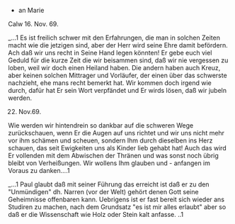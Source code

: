 + an Marie

 Calw 16. Nov. 69.

_...1 Es ist freilich schwer mit den Erfahrungen, die man in solchen Zeiten macht wie die jetzigen sind, aber der Herr wird seine Ehre damit befördern. Ach daß wir uns recht in Seine Hand legen könnten! Er gebe euch viel Geduld für die kurze Zeit die wir beisammen sind, daß wir nie vergessen zu loben, weil wir doch einen Heiland haben. Die andern haben auch Kreuz, aber keinen solchen Mittrager und Vorläufer, der einen über das schwerste nachzieht, ehe mans recht bemerkt hat. Wir kommen doch irgend wie durch, dafür hat Er sein Wort verpfändet und Er wirds lösen, daß wir jubeln werden. 

 22. Nov.69.

Wie werden wir hintendrein so dankbar auf die schweren Wege zurückschauen, wenn Er die Augen auf uns richtet und wir uns nicht mehr vor ihm schämen und scheuen, sondern Ihm durch dieselben ins Herz schauen, das seit Ewigkeiten uns als Kinder lieb gehabt hat! Auch das wird Er vollenden mit dem Abwischen der Thränen und was sonst noch übrig bleibt von Verheißungen. Wir wollens Ihm glauben und - anfangen im Voraus zu danken....1

_...1 Paul glaubt daß mit seiner Führung das erreicht ist daß er zu den "Unmündigen" dh. Narren (vor der Welt) gehört denen Gott seine Geheimnisse offenbaren kann. Uebrigens ist er fast bereit sich wieder ans Studiren zu machen, nach dem Grundsatz "es ist mir alles erlaubt" aber so daß er die Wissenschaft wie Holz oder Stein kalt anfasse. ..1
